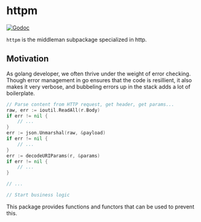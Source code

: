 # httpm

[![Godoc](http://img.shields.io/badge/godoc-reference-blue.svg?style=flat)](https://godoc.org/github.com/moxar/middleman/httpm)

`httpm` is the middleman subpackage specialized in http.

## Motivation

As golang developer, we often thrive under the weight of error checking. Though error management in go
ensures that the code is resillient, it also makes it very verbose, and bubbeling errors up in the stack
adds a lot of boilerplate.

```go
// Parse content from HTTP request, get header, get params...
raw, err := ioutil.ReadAll(r.Body)
if err != nil {
	// ...
}
err := json.Unmarshal(raw, &payload)
if err != nil {
	// ...
}
err := decodeURIParams(r, &params)
if err != nil {
	// ...
}

// ...

// Start business logic
```

This package provides functions and functors that can be used to prevent this.

